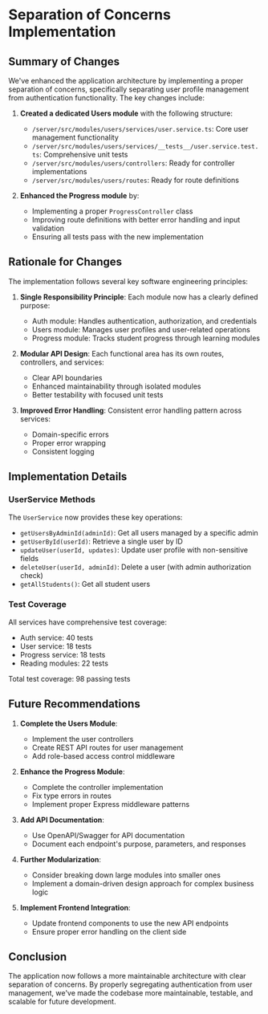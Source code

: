 # Separation of Concerns Implementation

## Summary of Changes

We've enhanced the application architecture by implementing a proper separation of concerns, specifically separating user profile management from authentication functionality. The key changes include:

1. **Created a dedicated Users module** with the following structure:

   - `/server/src/modules/users/services/user.service.ts`: Core user management functionality
   - `/server/src/modules/users/services/__tests__/user.service.test.ts`: Comprehensive unit tests
   - `/server/src/modules/users/controllers`: Ready for controller implementations
   - `/server/src/modules/users/routes`: Ready for route definitions

2. **Enhanced the Progress module** by:
   - Implementing a proper `ProgressController` class
   - Improving route definitions with better error handling and input validation
   - Ensuring all tests pass with the new implementation

## Rationale for Changes

The implementation follows several key software engineering principles:

1. **Single Responsibility Principle**: Each module now has a clearly defined purpose:

   - Auth module: Handles authentication, authorization, and credentials
   - Users module: Manages user profiles and user-related operations
   - Progress module: Tracks student progress through learning modules

2. **Modular API Design**: Each functional area has its own routes, controllers, and services:

   - Clear API boundaries
   - Enhanced maintainability through isolated modules
   - Better testability with focused unit tests

3. **Improved Error Handling**: Consistent error handling pattern across services:
   - Domain-specific errors
   - Proper error wrapping
   - Consistent logging

## Implementation Details

### UserService Methods

The `UserService` now provides these key operations:

- `getUsersByAdminId(adminId)`: Get all users managed by a specific admin
- `getUserById(userId)`: Retrieve a single user by ID
- `updateUser(userId, updates)`: Update user profile with non-sensitive fields
- `deleteUser(userId, adminId)`: Delete a user (with admin authorization check)
- `getAllStudents()`: Get all student users

### Test Coverage

All services have comprehensive test coverage:

- Auth service: 40 tests
- User service: 18 tests
- Progress service: 18 tests
- Reading modules: 22 tests

Total test coverage: 98 passing tests

## Future Recommendations

1. **Complete the Users Module**:

   - Implement the user controllers
   - Create REST API routes for user management
   - Add role-based access control middleware

2. **Enhance the Progress Module**:

   - Complete the controller implementation
   - Fix type errors in routes
   - Implement proper Express middleware patterns

3. **Add API Documentation**:

   - Use OpenAPI/Swagger for API documentation
   - Document each endpoint's purpose, parameters, and responses

4. **Further Modularization**:

   - Consider breaking down large modules into smaller ones
   - Implement a domain-driven design approach for complex business logic

5. **Implement Frontend Integration**:
   - Update frontend components to use the new API endpoints
   - Ensure proper error handling on the client side

## Conclusion

The application now follows a more maintainable architecture with clear separation of concerns. By properly segregating authentication from user management, we've made the codebase more maintainable, testable, and scalable for future development.
